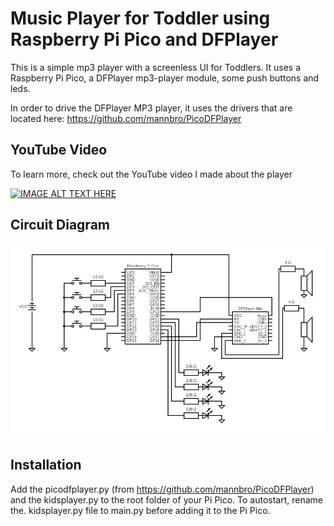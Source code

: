 # Music Player for Toddler using Raspberry Pi Pico and DFPlayer
This is a simple mp3 player with a screenless UI for Toddlers. It uses a Raspberry Pi Pico, a DFPlayer mp3-player module, some push buttons and leds.

In order to drive the DFPlayer MP3 player, it uses the drivers that are located here: https://github.com/mannbro/PicoDFPlayer

## YouTube Video
To learn more, check out the YouTube video I made about the player

[![IMAGE ALT TEXT HERE](https://img.youtube.com/vi/1--GBKYXRyY/0.jpg)](https://www.youtube.com/watch?v=1--GBKYXRyY)

## Circuit Diagram
![Circuit Diagram](https://github.com/mannbro/Kidsplayer/raw/main/circuit.png)

## Installation
Add the picodfplayer.py (from https://github.com/mannbro/PicoDFPlayer) and the kidsplayer.py to the root folder of your Pi Pico. To autostart, rename the. kidsplayer.py file to main.py before adding it to the Pi Pico.
